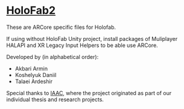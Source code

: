 # [HoloFab2](https://holofab.github.io/)

These are ARCore specific files for Holofab.

If using without HoloFab Unity project, install packages of Muliplayer HALAPI and XR Legacy Input Helpers to be able use ARCore.

Developed by (in alphabetical order):

- Akbari Armin
- Koshelyuk Daniil
- Talaei Ardeshir

Special thanks to [IAAC](https://iaac.net/), where the project originated as part of our individual thesis and research projects.
